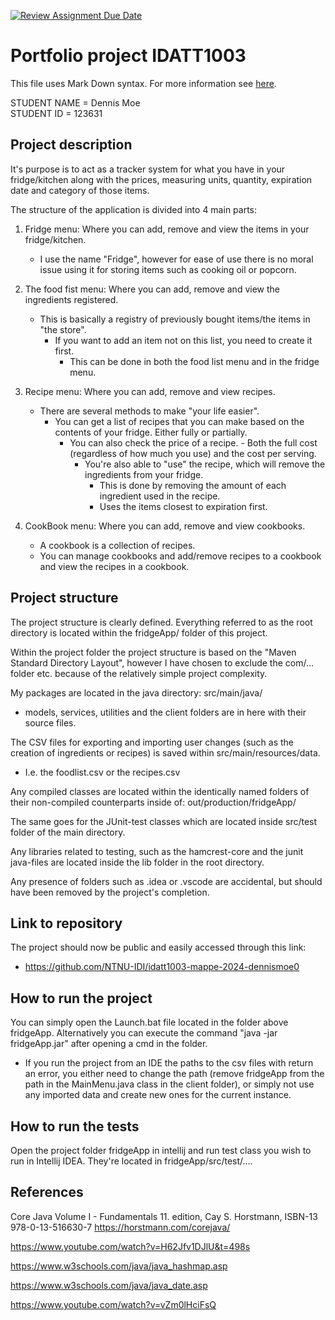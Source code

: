 [![Review Assignment Due Date](https://classroom.github.com/assets/deadline-readme-button-22041afd0340ce965d47ae6ef1cefeee28c7c493a6346c4f15d667ab976d596c.svg)](https://classroom.github.com/a/INcAwgxk)

# Portfolio project IDATT1003

This file uses Mark Down syntax. For more information see [here](https://www.markdownguide.org/basic-syntax/).

[//]: # "TODO: Fill inn your name and student ID"

STUDENT NAME = Dennis Moe  
STUDENT ID = 123631

## Project description

[//]: # "TODO: Write a short description of your project/product here."

It's purpose is to act as a tracker system for what you have in your fridge/kitchen
along with the prices, measuring units, quantity, expiration date and category of those items.

The structure of the application is divided into 4 main parts:

1.  Fridge menu: Where you can add, remove and view the items in your fridge/kitchen.

    - I use the name "Fridge", however for ease of use there is no moral issue using it for storing
      items such as cooking oil or popcorn.

2.  The food fist menu: Where you can add, remove and view the ingredients registered.

    - This is basically a registry of previously bought items/the items in "the store".
      - If you want to add an item not on this list, you need to create it first.
        - This can be done in both the food list menu and in the fridge menu.

3.  Recipe menu: Where you can add, remove and view recipes.

    - There are several methods to make "your life easier".
      - You can get a list of recipes that you can make based on the contents
        of your fridge. Either fully or partially.
        - You can also check the price of a recipe. - Both the full cost (regardless of how much you use) and the cost per serving.
          - You're also able to "use" the recipe,
            which will remove the ingredients from your fridge.
            - This is done by removing the amount of each ingredient used in the recipe.
            - Uses the items closest to expiration first.

4.  CookBook menu: Where you can add, remove and view cookbooks.

    - A cookbook is a collection of recipes.
    - You can manage cookbooks and add/remove recipes
      to a cookbook and view the recipes in a cookbook.

## Project structure

[//]: # "TODO: Describe the structure of your project here. How have you used packages in your structure. Where are all sourcefiles stored. Where are all JUnit-test classes stored. etc."

The project structure is clearly defined. Everything referred to as the root directory is located within the fridgeApp/ folder of this project.

Within the project folder the project structure is based on the "Maven Standard Directory Layout", however I have chosen to exclude the com/... folder etc. because of the relatively simple project complexity.

My packages are located in the java directory: src/main/java/

- models, services, utilities and the client folders are in here with their source
  files.

The CSV files for exporting and importing user changes (such as the creation of ingredients or recipes) is saved within src/main/resources/data.

- I.e. the foodlist.csv or the recipes.csv

Any compiled classes are located within the identically named folders of their non-compiled counterparts inside of:
out/production/fridgeApp/

The same goes for the JUnit-test classes which are located inside src/test folder of the main directory.

Any libraries related to testing, such as the hamcrest-core and the junit java-files are located inside the lib folder in the root directory.

Any presence of folders such as .idea or .vscode are accidental, but should have been removed by the project's completion.

## Link to repository

[//]: # "TODO: Include a link to your GitHub repository here."

The project should now be public and easily accessed through this link:

- https://github.com/NTNU-IDI/idatt1003-mappe-2024-dennismoe0

## How to run the project

[//]: # "TODO: Describe how to run your project here. What is the main class? What is the main method?
What is the input and output of the program? What is the expected behaviour of the program?"

You can simply open the Launch.bat file located in the folder above fridgeApp.
Alternatively you can execute the command "java -jar fridgeApp.jar" after opening a cmd in the folder.

- If you run the project from an IDE the paths to the csv files with return an error, you either need to change the path (remove fridgeApp from the path in the MainMenu.java class in the client folder), or simply not use any imported data and create new ones for the current instance.

## How to run the tests

[//]: # "TODO: Describe how to run the tests here."

Open the project folder fridgeApp in intellij and run test class you wish to run in Intellij IDEA.
They're located in fridgeApp/src/test/....

## References

[//]: # "TODO: Include references here, if any. For example, if you have used code from the course book, include a reference to the chapter.
Or if you have used code from a website or other source, include a link to the source."

Core Java Volume I - Fundamentals 11. edition, Cay S. Horstmann, ISBN-13 978-0-13-516630-7
https://horstmann.com/corejava/

https://www.youtube.com/watch?v=H62Jfv1DJlU&t=498s

https://www.w3schools.com/java/java_hashmap.asp

https://www.w3schools.com/java/java_date.asp

https://www.youtube.com/watch?v=vZm0lHciFsQ
